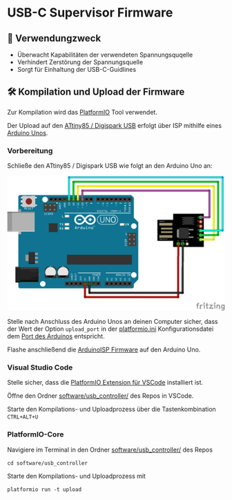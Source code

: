 # USB-C Supervisor Firmware

## 🎯 Verwendungzweck
- Überwacht Kapabilitäten der verwendeten Spannungsquqelle
- Verhindert Zerstörung der Spannungsquelle
- Sorgt für Einhaltung der USB-C-Guidlines

## 🛠️ Kompilation und Upload der Firmware
Zur Kompilation wird das [PlatformIO](https://platformio.org/) Tool verwendet.

Der Upload auf den [ATtiny85 / Digispark USB](https://amzn.eu/d/9wXMY9x) erfolgt über ISP mithilfe eines [Arduino Unos](https://store.arduino.cc/products/arduino-uno-rev3).

### Vorbereitung

Schließe den ATtiny85 / Digispark USB wie folgt an den Arduino Uno an:

![Schaltplan zur Programmierung des Digispark USB](/doc/digispark_usb_isp.png)

Stelle nach Anschluss des Arduino Unos an deinen Computer sicher, dass der Wert der Option `upload_port` in der [platformio.ini](/software/usb_controller/platformio.ini) Konfigurationsdatei dem [Port des Arduinos](https://www.mathworks.com/help/matlab/supportpkg/find-arduino-port-on-windows-mac-and-linux.html) entspricht.

Flashe anschließend die [ArduinoISP Firmware](https://docs.arduino.cc/built-in-examples/arduino-isp/ArduinoISP/) auf den Arduino Uno.

### Visual Studio Code
Stelle sicher, dass die [PlatformIO Extension für VSCode](https://marketplace.visualstudio.com/items?itemName=platformio.platformio-ide) installiert ist.

Öffne den Ordner [software/usb_controller/](/software/usb_controller/) des Repos in VSCode.

Starte den Kompilations- und Uploadprozess über die Tastenkombination `CTRL+ALT+U`

### PlatformIO-Core
Navigiere im Terminal in den Ordner [software/usb_controller/](/software/usb_controller/) des Repos
```console
cd software/usb_controller
```
Starte den Kompilations- und Uploadprozess mit
```console
platformio run -t upload
```